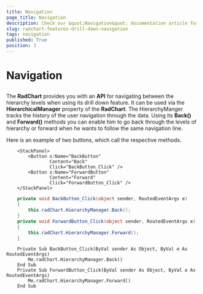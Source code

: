 ```yaml
---
title: Navigation
page_title: Navigation
description: Check our &quot;Navigation&quot; documentation article for the RadChart {{ site.framework_name }} control.
slug: radchart-features-drill-down-navigation
tags: navigation
published: True
position: 3
---
```


# Navigation



## 

The __RadChart__ provides you with an __API__ for navigating between the hierarchy levels when using its drill down feature. It can be used via the __HierarchicalManager__ property of the __RadChart__. The HierarchyManger tracks the history of the user navigation through the data. Using its __Back()__ and __Forward()__ methods you can enable him to go back through the levels of hierarchy or forward when he wants to follow the same navigation line.

Here is an example of two buttons, which call the respective methods.



```XAML
	<StackPanel>
	    <Button x:Name="BackButton"
	            Content="Back"
	            Click="BackButton_Click" />
	    <Button x:Name="ForwardButton"
	            Content="Forward"
	            Click="ForwardButton_Click" />
	</StackPanel>
```





```C#
	private void BackButton_Click(object sender, RoutedEventArgs e)
	{
	    this.radChart.HierarchyManager.Back();
	}
	private void ForwardButton_Click(object sender, RoutedEventArgs e)
	{
	    this.radChart.HierarchyManager.Forward();
	}
```





```VB.NET
	Private Sub BackButton_Click(ByVal sender As Object, ByVal e As RoutedEventArgs)
	    Me.radChart.HierarchyManager.Back()
	End Sub
	Private Sub ForwardButton_Click(ByVal sender As Object, ByVal e As RoutedEventArgs)
	    Me.radChart.HierarchyManager.Forward()
	End Sub
```


